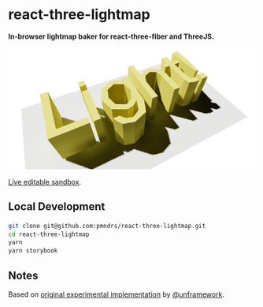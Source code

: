 # react-three-lightmap

**In-browser lightmap baker for react-three-fiber and ThreeJS.**

![example screenshot of lightmap baker output](./react-three-lightmap-example.png)

[Live editable sandbox](https://codesandbox.io/s/github/pmndrs/react-three-lightmap/tree/main/demo-sandbox).

## Local Development

```sh
git clone git@github.com:pmndrs/react-three-lightmap.git
cd react-three-lightmap
yarn
yarn storybook
```

## Notes

Based on [original experimental implementation](https://github.com/unframework/threejs-lightmap-baker) by [@unframework](https://github.com/unframework).
